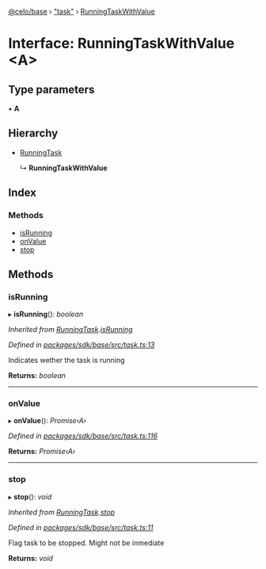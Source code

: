 [@celo/base](../README.md) › ["task"](../modules/_task_.md) › [RunningTaskWithValue](_task_.runningtaskwithvalue.md)

# Interface: RunningTaskWithValue <**A**>

## Type parameters

▪ **A**

## Hierarchy

* [RunningTask](_task_.runningtask.md)

  ↳ **RunningTaskWithValue**

## Index

### Methods

* [isRunning](_task_.runningtaskwithvalue.md#isrunning)
* [onValue](_task_.runningtaskwithvalue.md#onvalue)
* [stop](_task_.runningtaskwithvalue.md#stop)

## Methods

###  isRunning

▸ **isRunning**(): *boolean*

*Inherited from [RunningTask](_task_.runningtask.md).[isRunning](_task_.runningtask.md#isrunning)*

*Defined in [packages/sdk/base/src/task.ts:13](https://github.com/celo-org/celo-monorepo/blob/master/packages/sdk/base/src/task.ts#L13)*

Indicates wether the task is running

**Returns:** *boolean*

___

###  onValue

▸ **onValue**(): *Promise‹A›*

*Defined in [packages/sdk/base/src/task.ts:116](https://github.com/celo-org/celo-monorepo/blob/master/packages/sdk/base/src/task.ts#L116)*

**Returns:** *Promise‹A›*

___

###  stop

▸ **stop**(): *void*

*Inherited from [RunningTask](_task_.runningtask.md).[stop](_task_.runningtask.md#stop)*

*Defined in [packages/sdk/base/src/task.ts:11](https://github.com/celo-org/celo-monorepo/blob/master/packages/sdk/base/src/task.ts#L11)*

Flag task to be stopped. Might not be inmediate

**Returns:** *void*
